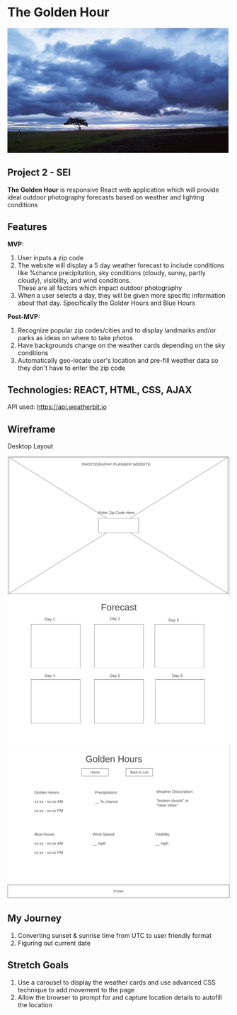 # The Golden Hour
![Image](./sun.gif)


## Project 2 - SEI

**The Golden Hour** is responsive React web application which will provide ideal outdoor photography forecasts based on weather and lighting conditions

## Features

**MVP:**

1. User inputs a zip code
2. The website will display a 5 day weather forecast to include conditions like %chance precipitation, sky conditions (cloudy, sunny, partly cloudy), visibility, and wind conditions.  
These are all factors which impact outdoor photography
3. When a user selects a day, they will be given more specific information about that day.  Specifically the Golder Hours and Blue Hours


**Post-MVP:**

1. Recognize popular zip codes/cities and to display landmarks and/or parks as ideas on where to take photos
2. Have backgrounds change on the weather cards depending on the sky conditions
3. Automatically geo-locate user's location and pre-fill weather data so they don't have to enter the zip code

## Technologies: REACT, HTML, CSS, AJAX
API used: https://api.weatherbit.io

## Wireframe


Desktop Layout

![Wireframe image](./page1.png)
![Wireframe image](./page2.png)
![Wireframe image](./page3.png)


## My Journey
1. Converting sunset & sunrise time from UTC to user friendly format
2. Figuring out current date

## Stretch Goals

1. Use a carousel to display the weather cards and use advanced CSS technique to add movement to the page
2. Allow the browser to prompt for and capture location details to autofill the location
